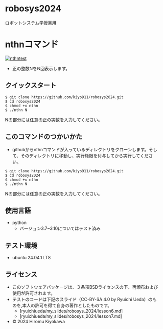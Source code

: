 # robosys2024
ロボットシステム学授業用


# nthnコマンド
[![nthntest](https://github.com/kiyo911/robosys2024/actions/workflows/nthntest.yml/badge.svg)](https://github.com/kiyo911/robosys2024/actions/workflows/nthntest.yml)

- 正の整数NをN回表示します。

## クイックスタート

```
$ git clone https://github.com/kiyo911/robosys2024.git
$ cd robosys2024
$ chmod +x nthn
$ ./nthn N
```

Nの部分には任意の正の実数を入力してください。



## このコマンドのつかいかた
- githubからnthnコマンドが入っているディレクトリをクローンします。そして、そのディレクトリに移動し、実行権限を付与してから実行してください。
```
$ git clone https://github.com/kiyo911/robosys2024.git
$ cd robosys2024
$ chmod +x nthn
$ ./nthn N
```
Nの部分には任意の正の実数を入力してください。

## 使用言語
- python
  - バージョン3.7~3.10についてはテスト済み

## テスト環境
- ubuntu 24.04.1 LTS

## ライセンス
- このソフトウェアパッケージは、３条項BSDライセンスの下、再頒布および使用が許可されます。
- テストのコードは下記のスライド（CC-BY-SA 4.0 by Ryuichi Ueda）のものを,本人の許可を得て自身の著作としたものです。
    - [ryuichiueda/my_slides/robosys_2024/lesson6.md]
    - [ryuichiueda/my_slides/robosys_2024/lesson7.md]
- ©️ 2024 Hiromu Kiyokawa

